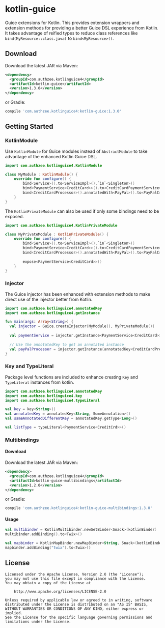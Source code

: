 kotlin-guice
=====

Guice extensions for Kotlin. This provides extension wrappers and extension methods for providing a better Guice DSL experience from Kotlin. It takes advantage of reified types to reduce class references like `bind(MyResource::class.java)` to `bind<MyResource>()`.

## Download

Download the latest JAR via Maven:

```xml
<dependency>
  <groupId>com.authzee.kotlinguice4</groupId>
  <artifactId>kotlin-guice</artifactId>
  <version>1.3.0</version>
</dependency>
```

or Gradle:

```gradle
compile 'com.authzee.kotlinguice4:kotlin-guice:1.3.0'
```

## Getting Started

### KotlinModule

Use `KotlinModule` for Guice modules instead of `AbstractModule` to take advantage of the enhanced Kotlin Guice DSL. 

```kotlin
import com.authzee.kotlinguice4.KotlinModule

class MyModule : KotlinModule() {
    override fun configure() {
        bind<Service>().to<ServiceImpl>().`in`<Singleton>()
        bind<PaymentService<CreditCard>>().to<CreditCardPaymentService>()
        bind<CreditCardProcessor>().annotatedWith<PayPal>().to<PayPalCreditCardProcessor>()
    }
}
```

The `KotlinPrivateModule` can also be used if only some bindings need to be exposed.

```kotlin
import com.authzee.kotlinguice4.KotlinPrivateModule

class MyPrivateModule : KotlinPrivateModule() {
    override fun configure() {
        bind<Service>().to<ServiceImpl>().`in`<Singleton>()
        bind<PaymentService<CreditCard>>().to<CreditCardPaymentService>()
        bind<CreditCardProcessor>().annotatedWith<PayPal>().to<PayPalCreditCardProcessor>()
        
        expose<PaymentService<CreditCard>>()
    }
}
```

### Injector

The Guice injector has been enhanced with extension methods to make direct use of the injector better from Kotlin.

```kotlin
import com.authzee.kotlinguice4.annotatedKey
import com.authzee.kotlinguice4.getInstance

fun main(args: Array<String>) {
  val injector = Guice.createInjector(MyModule(), MyPrivateModule())
  
  val paymentService = injector.getInstance<PaymentService<CreditCard>>()
  
  // Use the annotatedKey to get an annotated instance
  val payPalProcessor = injector.getInstance(annotatedKey<CreditCardProcessor, PayPayl>())
}
```

### Key and TypeLiteral

Package level functions are included to enhance creating `Key` and `TypeLiteral` instances from kotlin.

```kotlin
import com.authzee.kotlinguice4.annotatedKey
import com.authzee.kotlinguice4.key
import com.authzee.kotlinguice4.typeLiteral

val key = key<String>()
val annotatedKey = annotatedKey<String, SomeAnnotation>()
val sameAnnotatedDifferentKey = annotatedKey.getType<Long>()

val listType = typeLiteral<PaymentService<CreditCrd>>()
```

### Multibindings

#### Download

Download the latest JAR via Maven:

```xml
<dependency>
  <groupId>com.authzee.kotlinguice4</groupId>
  <artifactId>kotlin-guice-multibindings</artifactId>
  <version>1.2.0</version>
</dependency>
```

or Gradle:

```gradle
compile 'com.authzee.kotlinguice4:kotlin-guice-multibindings:1.3.0'
```

#### Usage

```kotlin
val multibinder = KotlinMultibinder.newSetBinder<Snack>(kotlinBinder)
multibinder.addBinding().to<Twix>()

val mapbinder = KotlinMapBinder.newMapBinder<String, Snack>(kotlinBinder)
mapbinder.addBinding("twix").to<Twix>()
```

## License

    Licensed under the Apache License, Version 2.0 (the "License");
    you may not use this file except in compliance with the License.
    You may obtain a copy of the License at

        http://www.apache.org/licenses/LICENSE-2.0

    Unless required by applicable law or agreed to in writing, software
    distributed under the License is distributed on an "AS IS" BASIS,
    WITHOUT WARRANTIES OR CONDITIONS OF ANY KIND, either express or implied.
    See the License for the specific language governing permissions and
    limitations under the License.
